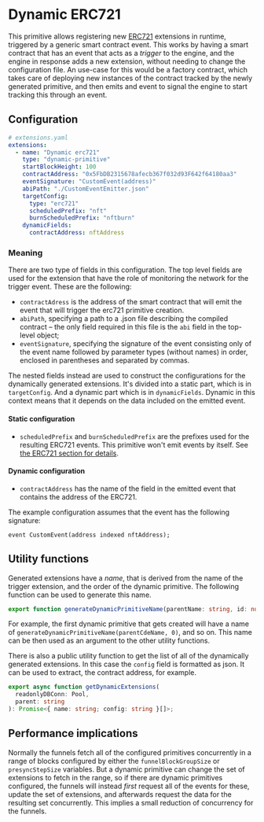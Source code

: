 # Dynamic ERC721

This primitive allows registering new [ERC721](ERC721) extensions in runtime,
triggered by a generic smart contract event. This works by having a smart
contract that has an event that acts as a *trigger* to the engine, and the
engine in response adds a new extension, without needing to change the
configuration file. An use-case for this would be a factory contract, which
takes care of deploying new instances of the contract tracked by the newly
generated primitive, and then emits and event to signal the engine to start
tracking this through an event.

## Configuration

```yaml
# extensions.yaml
extensions:
  - name: "Dynamic erc721"
    type: "dynamic-primitive"
    startBlockHeight: 100 
    contractAddress: "0x5FbDB2315678afecb367f032d93F642f64180aa3"
    eventSignature: "CustomEvent(address)"
    abiPath: "./CustomEventEmitter.json"
    targetConfig:
      type: "erc721"
      scheduledPrefix: "nft"
      burnScheduledPrefix: "nftburn"
    dynamicFields:
      contractAddress: nftAddress
```

### Meaning

There are two type of fields in this configuration. The top level fields are
used for the extension that have the role of monitoring the network for the
trigger event. These are the following:

- `contractAdress` is the address of the smart contract that will emit the event that will trigger the erc721 primitive creation.
- `abiPath`, specifying a path to a .json file describing the compiled contract
&ndash; the only field required in this file is the `abi` field in the top-level
object;
- `eventSignature`, specifying the signature of the event consisting only of the event name followed by parameter types (without names) in order, enclosed in parentheses and separated by commas.

The nested fields instead are used to construct the configurations for the
dynamically generated extensions. It's divided into a static part, which is in
`targetConfig`. And a dynamic part which is in `dynamicFields`. Dynamic in this
context means that it depends on the data included on the emitted event.

#### Static configuration

- `scheduledPrefix` and `burnScheduledPrefix` are the prefixes used for the
resulting ERC721 events. This primitive won't emit events by itself. See [the
ERC721 section for details](ERC721#meaning).

#### Dynamic configuration

- `contractAddress` has the name of the field in the emitted event that contains
the address of the ERC721.

The example configuration assumes that the event has the following signature:

```solidity
event CustomEvent(address indexed nftAddress);
```

## Utility functions

Generated extensions have a _name_, that is derived from the name of the trigger
extension, and the order of the dynamic primitive. The following function can be
used to generate this name.

```ts
export function generateDynamicPrimitiveName(parentName: string, id: number): string;
```

For example, the first dynamic primitive that gets created will have a name of
`generateDynamicPrimitiveName(parentCdeName, 0)`, and so on. This name can be
then used as an argument to the other utility functions.

There is also a public utility function to get the list of all of the
dynamically generated extensions. In this case the `config` field is formatted
as json. It can be used to extract, the contract address, for example.

```ts
export async function getDynamicExtensions(
  readonlyDBConn: Pool,
  parent: string
): Promise<{ name: string; config: string }[]>;
```

## Performance implications

Normally the funnels fetch all of the configured primitives concurrently in a
range of blocks configured by either the `funnelBlockGroupSize` or
`presyncStepSize` variables. But a dynamic primitive can change the set of
extensions to fetch in the range, so if there are dynamic primitives configured,
the funnels will instead *first*  request all of the events for these, update
the set of extensions, and afterwards request the data for the resulting set
concurrently. This implies a small reduction of concurrency for the funnels.